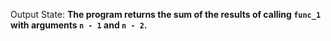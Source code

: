 Output State: **The program returns the sum of the results of calling `func_1` with arguments `n - 1` and `n - 2`.**
